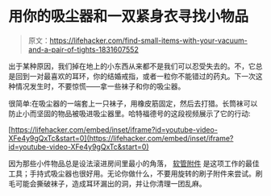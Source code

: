 # 用你的吸尘器和一双紧身衣寻找小物品

> 原文：<https://lifehacker.com/find-small-items-with-your-vacuum-and-a-pair-of-tights-1831607552>

出于某种原因，我们掉在地上的小东西从来都不是我们可以忍受失去的。不，它总是回到一对最喜欢的耳环，你的结婚戒指，或者一粒你不能错过的药丸。下一次这种情况发生时，不要惊慌——拿一些袜子和你的吸尘器。



很简单:在吸尘器的一端套上一只袜子，用橡皮筋固定，然后去打猎。长筒袜可以防止小而坚固的物品被吸进吸尘器里。哈特福德号的这段视频展示了它的行动:

 [https://lifehacker.com/embed/inset/iframe?id=youtube-video-XFe4y9gQxTc&start=0](https://lifehacker.com/embed/inset/iframe?id=youtube-video-XFe4y9gQxTc&start=0) 

因为那些小件物品总是设法滚进房间里最小的角落， [软管附件](https://lifehacker.com/this-chart-explains-every-use-for-every-vacuum-cleaner-1787540284) 是这项工作的最佳工具；手持式吸尘器也很好用。无论你做什么，不要用旋转的刷子附件来尝试。刷毛可能会撕破袜子，造成耳环漏出的洞，并让你清理一团乱麻。